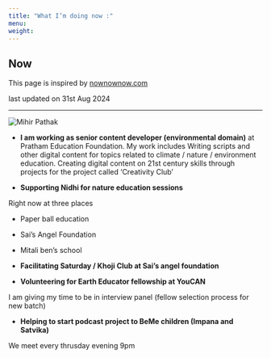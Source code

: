```yaml
---
title: "What I’m doing now :"
menu:
weight:	
---
```


## Now

This page is inspired by [nownownow.com](https://nownownow.com/about)

last updated on 31st Aug 2024

------------------------

![Mihir Pathak](/teacher.jpeg)

- **I am working as senior content developer (environmental domain)** at Pratham Education Foundation.
My work includes Writing scripts and other digital content for topics related to climate / nature / environment education. 
Creating digital content on 21st century skills through projects for the project called ‘Creativity Club’

- **Supporting Nidhi for nature education sessions**

Right now at three places

- Paper ball education 
- Sai’s Angel Foundation 
- Mitali ben’s school 

- **Facilitating Saturday / Khoji Club at Sai’s angel foundation**

- **Volunteering for Earth Educator fellowship at YouCAN**

I am giving my time to be in interview panel  (fellow selection process for new batch)

- **Helping to start podcast project to BeMe children (Impana and Satvika)**

We meet every thrusday evening 9pm 

